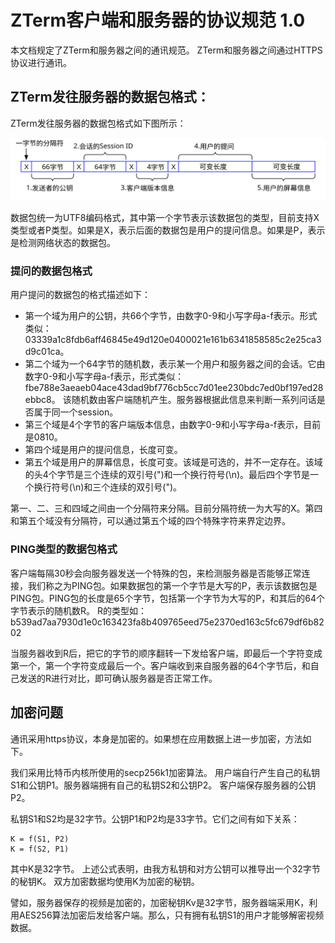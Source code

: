 # ZTerm客户端和服务器的协议规范 1.0

本文档规定了ZTerm和服务器之间的通讯规范。 ZTerm和服务器之间通过HTTPS协议进行通讯。

## ZTerm发往服务器的数据包格式：

ZTerm发往服务器的数据包格式如下图所示：

![](x0007.svg)

数据包统一为UTF8编码格式，其中第一个字节表示该数据包的类型，目前支持X类型或者P类型。如果是X，表示后面的数据包是用户的提问信息。如果是P，表示是检测网络状态的数据包。

### 提问的数据包格式
用户提问的数据包的格式描述如下：
- 第一个域为用户的公钥，共66个字节，由数字0-9和小写字母a-f表示。形式类似：03339a1c8fdb6aff46845e49d120e0400021e161b6341858585c2e25ca3d9c01ca。 
- 第二个域为一个64字节的随机数，表示某一个用户和服务器之间的会话。它由数字0-9和小写字母a-f表示，形式类似：fbe788e3aeaeb04ace43dad9bf776cb5cc7d01ee230bdc7ed0bf197ed28ebbc8。 该随机数由客户端随机产生。服务器根据此信息来判断一系列问话是否属于同一个session。
- 第三个域是4个字节的客户端版本信息，由数字0-9和小写字母a-f表示，目前是0810。
- 第四个域是用户的提问信息，长度可变。
- 第五个域是用户的屏幕信息，长度可变。该域是可选的，并不一定存在。该域的头4个字节是三个连续的双引号(")和一个换行符号(\n)。最后四个字节是一个换行符号(\n)和三个连续的双引号(")。

第一、二、三和四域之间由一个分隔符来分隔。目前分隔符统一为大写的X。第四和第五个域没有分隔符，可以通过第五个域的四个特殊字符来界定边界。

### PING类型的数据包格式

客户端每隔30秒会向服务器发送一个特殊的包，来检测服务器是否能够正常连接，我们称之为PING包。如果数据包的第一个字节是大写的P，表示该数据包是PING包。PING包的长度是65个字节，包括第一个字节为大写的P，和其后的64个字节表示的随机数R。 R的类型如：b539ad7aa7930d1e0c163423fa8b409765eed75e2370ed163c5fc679df6b8202

当服务器收到R后，把它的字节的顺序翻转一下发给客户端，即最后一个字符变成第一个，第一个字符变成最后一个。客户端收到来自服务器的64个字节后，和自己发送的R进行对比，即可确认服务器是否正常工作。

## 加密问题
通讯采用https协议，本身是加密的。如果想在应用数据上进一步加密，方法如下。

我们采用比特币内核所使用的secp256k1加密算法。 用户端自行产生自己的私钥S1和公钥P1。服务器端拥有自己的私钥S2和公钥P2。 客户端保存服务器的公钥P2。

私钥S1和S2均是32字节。公钥P1和P2均是33字节。它们之间有如下关系：
```
K = f(S1, P2)
K = f(S2, P1)
```
其中K是32字节。 上述公式表明，由我方私钥和对方公钥可以推导出一个32字节的秘钥K。 双方加密数据均使用K为加密的秘钥。

譬如，服务器保存的视频是加密的，加密秘钥Kv是32字节，服务器端采用K，利用AES256算法加密后发给客户端。那么，只有拥有私钥S1的用户才能够解密视频数据。

